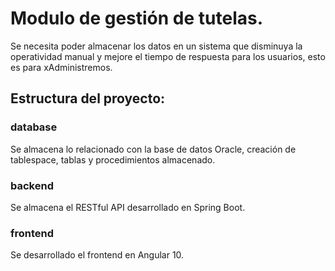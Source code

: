 # Modulo de gestión de tutelas.

Se necesita poder almacenar los datos en un sistema que disminuya la operatividad manual y mejore el tiempo de respuesta para los usuarios, esto es para xAdministremos.

## Estructura del proyecto:

### database
Se almacena lo relacionado con la base de datos Oracle, creación de tablespace, tablas y procedimientos almacenado.

### backend
Se almacena el RESTful API desarrollado en Spring Boot.

### frontend
Se desarrollado el frontend en Angular 10.
